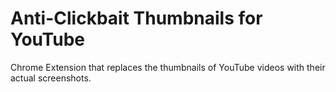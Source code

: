 # Anti-Clickbait Thumbnails for YouTube

Chrome Extension that replaces the thumbnails of YouTube videos with their actual screenshots.